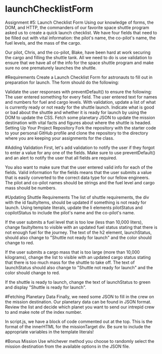 # launchChecklistForm

Assignment #5: Launch Checklist Form
Using our knowledge of forms, the DOM, and HTTP, the commanders of our favorite space shuttle program asked us to create a quick launch checklist. We have four fields that need to be filled out with vital information: the pilot's name, the co-pilot's name, the fuel levels, and the mass of the cargo.

Our pilot, Chris, and the co-pilot, Blake, have been hard at work securing the cargo and filling the shuttle tank. All we need to do is use validation to ensure that we have all of the info for the space shuttle program and make sure no one prematurely launches the shuttle.

#Requirements
Create a Launch Checklist Form for astronauts to fill out in preparation for launch. The form should do the following:

Validate the user responses with preventDefault() to ensure the following:
The user entered something for every field.
The user entered text for names and numbers for fuel and cargo levels.
With validation, update a list of what is currently ready or not ready for the shuttle launch.
Indicate what is good or bad about the shuttle and whether it is ready for launch by using the DOM to update the CSS.
Fetch some planetary JSON to update the mission destination with vital facts and figures about where the shuttle is headed.
Setting Up Your Project Repository
Fork the repository with the starter code to your personal GitHub profile and clone the repository to the directory where you are keeping your assignments for the class.


#Adding Validation
First, let's add validation to notify the user if they forgot to enter a value for any one of the fields.
Make sure to use preventDefault() and an alert to notify the user that all fields are required.

You also want to make sure that the user entered valid info for each of the fields. Valid information for the fields means that the user submits a value that is easily converted to the correct data type for our fellow engineers. The pilot and co-pilot names should be strings and the fuel level and cargo mass should be numbers.


#Updating Shuttle Requirements
The list of shuttle requirements, the div with the id faultyItems, should be updated if something is not ready for launch. Using template literals, update the li elements pilotStatus and copilotStatus to include the pilot's name and the co-pilot's name.

If the user submits a fuel level that is too low (less than 10,000 liters), change faultyItems to visible with an updated fuel status stating that there is not enough fuel for the journey. The text of the h2 element, launchStatus, should also change to "Shuttle not ready for launch" and the color should change to red.

If the user submits a cargo mass that is too large (more than 10,000 kilograms), change the list to visible with an updated cargo status stating that there is too much mass for the shuttle to take off. The text of launchStatus should also change to "Shuttle not ready for launch" and the color should change to red.

If the shuttle is ready to launch, change the text of launchStatus to green and display "Shuttle is ready for launch".

#Fetching Planetary Data
Finally, we need some JSON to fill in the crew on the mission destination. Our planetary data can be found in JSON format. Review the list and decide which planet you want to send our intrepid crew to and make note of the index number.


In script.js, we have a block of code commented out at the top. This is the format of the innerHTML for the missionTarget div. Be sure to include the appropriate variables in the template literals!

#Bonus Mission
Use whichever method you choose to randomly select the mission destination from the available options in the JSON file.
